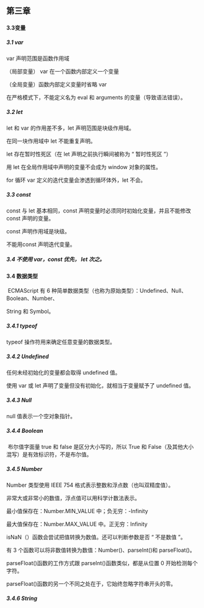 ## 第三章

#### 3.3变量

##### 3.1 var

var 声明范围是函数作用域

（局部变量） var 在一个函数内部定义一个变量

（全局变量）函数内部定义变量时省略 var

在严格模式下，不能定义名为 eval 和 arguments 的变量（导致语法错误）。



##### 3.2 let

let 和 var 的作用差不多，let 声明范围是块级作用域。

在同一块作用域中 let 不能重复声明。

let 存在暂时性死区（在 let 声明之前执行瞬间被称为 “ 暂时性死区 ”）

用 let 在全局作用域中声明的变量不会成为 window 对象的属性。

for 循环 var 定义的迭代变量会渗透到循环体外，let 不会。



##### 3.3 const

const 与 let 基本相同，const 声明变量时必须同时初始化变量，并且不能修改 const 声明的变量。

const 声明作用域是块级。

不能用const 声明迭代变量。



##### 3.4 不使用 var，const 优先， let 次之。



#### 3.4 数据类型

​		ECMAScript 有 6 种简单数据类型（也称为原始类型）：Undefined、Null、Boolean、Number、

String 和 Symbol。



##### 3.4.1 typeof

typeof 操作符用来确定任意变量的数据类型。



##### 3.4.2 Undefined

任何未经初始化的变量都会取得 undefined 值。

使用 var 或 let 声明了变量但没有初始化，就相当于变量赋予了 undefined 值。



##### 3.4.3 Null

null 值表示一个空对象指针。



##### 3.4.4 Boolean

​		布尔值字面量 true 和 false 是区分大小写的，所以 True 和 False（及其他大小混写）是有效标识符，不是布尔值。



##### 3.4.5 Number

Number 类型使用 IEEE 754 格式表示整数和浮点数（也叫双精度值）。

非常大或非常小的数值，浮点值可以用科学计数法表示。

最小值保存在：Number.MIN_VALUE 中；负无穷：-Infinity

最大值保存在：Number.MAX_VALUE 中。正无穷：Infinity

isNaN（）函数会尝试把值转换为数值。还可以判断参数是否 “ 不是数值 ”。

有 3 个函数可以将非数值转换为数值：Number()、parseInt()和 parseFloat()。

parseFloat()函数的工作方式跟 parseInt()函数类似，都是从位置 0 开始检测每个字符。

parseFloat()函数的另一个不同之处在于，它始终忽略字符串开头的零。



##### 3.4.6 String





















































































































